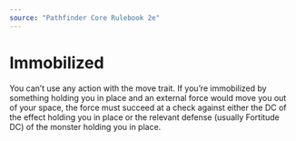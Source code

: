 ```yaml
---
source: "Pathfinder Core Rulebook 2e"
---
```

# Immobilized

You can’t use any action with the move trait. If you’re immobilized by something holding you in place and an external force would move you out of your space, the force must succeed at a check against either the DC of the effect holding you in place or the relevant defense (usually Fortitude DC) of the monster holding you in place. 